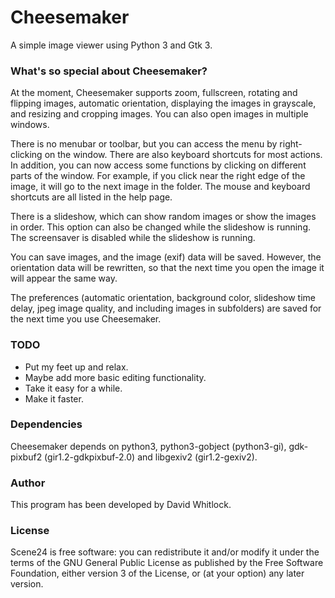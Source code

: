 # Cheesemaker

A simple image viewer using Python 3 and Gtk 3.

### What's so special about Cheesemaker?

At the moment, Cheesemaker supports zoom, fullscreen, rotating and flipping images, automatic orientation, displaying the images in grayscale, and resizing and cropping images. You can also open images in multiple windows.

There is no menubar or toolbar, but you can access the menu by right-clicking on the window. There are also keyboard shortcuts for most actions. In addition, you can now access some functions by clicking on different parts of the window. For example, if you click near the right edge of the image, it will go to the next image in the folder. The mouse and keyboard shortcuts are all listed in the help page.

There is a slideshow, which can show random images or show the images in order. This option can also be changed while the slideshow is running. The screensaver is disabled while the slideshow is running.

You can save images, and the image (exif) data will be saved. However, the orientation data will be rewritten, so that the next time you open the image it will appear the same way.

The preferences (automatic orientation, background color, slideshow time delay, jpeg image quality, and including images in subfolders) are saved for the next time you use Cheesemaker.

### TODO

* Put my feet up and relax.
* Maybe add more basic editing functionality.
* Take it easy for a while.
* Make it faster.

### Dependencies

Cheesemaker depends on python3, python3-gobject (python3-gi), gdk-pixbuf2 (gir1.2-gdkpixbuf-2.0) and libgexiv2 (gir1.2-gexiv2).

### Author

This program has been developed by David Whitlock.

### License

Scene24 is free software: you can redistribute it and/or modify it under the terms of the GNU General Public License as published by the Free Software Foundation, either version 3 of the License, or (at your option) any later version.
